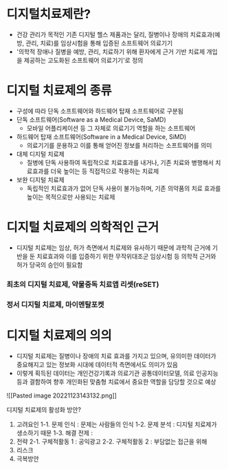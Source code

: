 # 디지털치료제란?
- 건강 관리가 목적인 기존 디지털 헬스 제품과는 달리, 질병이나 장애의 치료효과(예방, 관리, 치료)를 임상시험을 통해 입증된 소프트웨어 의료기기
- '의학적 장애나 질병을 예방, 관리, 치료하기 위해 환자에게 근거 기반 치료제 개입을 제공하는 고도화된 소프트웨어 의료기기'로 정의

# 디지털 치료제의 종류
- 구성에 따라 단독 소프트웨어와 하드웨어 탑재 소프트웨어로 구분됨
- 단독 소프트웨어(Software as a Medical Device, SaMD)
	- 모바일 어플리케이션 등 그 자체로 의료기기 역할을 하는 소프트웨어
- 하드웨어 탑재 소프트웨어(Software in a Medical Device, SiMD)
	- 의료기기를 운용하고 이를 통해 얻어진 정보를 처리하는 소프트웨어를 의미
- 대체 디지털 치료제
	- 질병에 단독 사용하여 독립적으로 치료효과를 내거나, 기존 치료와 병행해서 치료효과를 더욱 높이는 등 직접적으로 작용하는 치료제
- 보완 디지털 치료제
	- 독립적인 치료효과가 없어 단독 사용이 불가능하며, 기존 의약품의 치료 효과를 높이는 목적으로만 사용되는 치료제

# 디지털 치료제의 의학적인 근거
- 디지털 치료제는 임상, 허가 측면에서 치료제와 유사하기 때문에 과학적 근거에 기반을 둔 치료효과와 이를 입증하기 위한 무작위대조군 임상시험 등 의학적 근거와 허가 당국의 승인이 필요함

### 최초의 디지털 치료제, 약물중독 치료앱 리셋(reSET)

### 정서 디지털 치료제, 마이멘탈포켓


# 디지털 치료제의 의의
- 디지털 치료제는 질병이나 장애의 치료 효과를 가지고 있으며, 유의미한 데이터가 중요해지고 있는 정보화 시대에 데이터적 측면에서도 의미가 있음
- 이렇게 획득된 데이터는 개인건강기록과 의료기관 공통데이터모델, 의료 인공지능 등과 결함하여 향후 개인화된 맞춤형 치료에서 중요한 역할을 담당할 것으로 예상



![[Pasted image 20221123143132.png]]

디지털 치료제의 활성화 방안?

1. 고려요인
	1-1. 문제 인식 : 문제는 사람들의 인식 
	1-2. 문제 분석 : 디지털 치료제가 생소하기 때문
	1-3. 해결 전제 : 
2. 전략
	2-1. 구체적활동 1 : 공익광고
	2-2. 구체적활동 2 : 부담없는 접근을 위해
3. 리스크
4. 극복방안